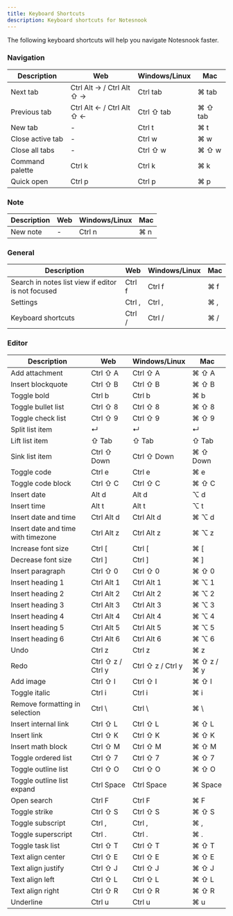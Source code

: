 ```yaml
---
title: Keyboard Shortcuts
description: Keyboard shortcuts for Notesnook
---
```


The following keyboard shortcuts will help you navigate Notesnook faster.

### Navigation

| Description | Web | Windows/Linux | Mac |
| --- | --- | --- | --- |
| Next tab | Ctrl Alt → / Ctrl Alt ⇧ → | Ctrl tab | ⌘ tab |
| Previous tab | Ctrl Alt ← / Ctrl Alt ⇧ ← | Ctrl ⇧ tab | ⌘ ⇧ tab |
| New tab | - | Ctrl t | ⌘ t |
| Close active tab | - | Ctrl w | ⌘ w |
| Close all tabs | - | Ctrl ⇧ w | ⌘ ⇧ w |
| Command palette | Ctrl k | Ctrl k | ⌘ k |
| Quick open | Ctrl p | Ctrl p | ⌘ p |

### Note

| Description | Web | Windows/Linux | Mac |
| --- | --- | --- | --- |
| New note | - | Ctrl n | ⌘ n |

### General

| Description | Web | Windows/Linux | Mac |
| --- | --- | --- | --- |
| Search in notes list view if editor is not focused | Ctrl f | Ctrl f | ⌘ f |
| Settings | Ctrl , | Ctrl , | ⌘ , |
| Keyboard shortcuts | Ctrl / | Ctrl / | ⌘ / |

### Editor

| Description | Web | Windows/Linux | Mac |
| --- | --- | --- | --- |
| Add attachment | Ctrl ⇧ A | Ctrl ⇧ A | ⌘ ⇧ A |
| Insert blockquote | Ctrl ⇧ B | Ctrl ⇧ B | ⌘ ⇧ B |
| Toggle bold | Ctrl b | Ctrl b | ⌘ b |
| Toggle bullet list | Ctrl ⇧ 8 | Ctrl ⇧ 8 | ⌘ ⇧ 8 |
| Toggle check list | Ctrl ⇧ 9 | Ctrl ⇧ 9 | ⌘ ⇧ 9 |
| Split list item | ↵ | ↵ | ↵ |
| Lift list item | ⇧ Tab | ⇧ Tab | ⇧ Tab |
| Sink list item | Ctrl ⇧ Down | Ctrl ⇧ Down | ⌘ ⇧ Down |
| Toggle code | Ctrl e | Ctrl e | ⌘ e |
| Toggle code block | Ctrl ⇧ C | Ctrl ⇧ C | ⌘ ⇧ C |
| Insert date | Alt d | Alt d | ⌥ d |
| Insert time | Alt t | Alt t | ⌥ t |
| Insert date and time | Ctrl Alt d | Ctrl Alt d | ⌘ ⌥ d |
| Insert date and time with timezone | Ctrl Alt z | Ctrl Alt z | ⌘ ⌥ z |
| Increase font size | Ctrl [ | Ctrl [ | ⌘ [ |
| Decrease font size | Ctrl ] | Ctrl ] | ⌘ ] |
| Insert paragraph | Ctrl ⇧ 0 | Ctrl ⇧ 0 | ⌘ ⇧ 0 |
| Insert heading 1 | Ctrl Alt 1 | Ctrl Alt 1 | ⌘ ⌥ 1 |
| Insert heading 2 | Ctrl Alt 2 | Ctrl Alt 2 | ⌘ ⌥ 2 |
| Insert heading 3 | Ctrl Alt 3 | Ctrl Alt 3 | ⌘ ⌥ 3 |
| Insert heading 4 | Ctrl Alt 4 | Ctrl Alt 4 | ⌘ ⌥ 4 |
| Insert heading 5 | Ctrl Alt 5 | Ctrl Alt 5 | ⌘ ⌥ 5 |
| Insert heading 6 | Ctrl Alt 6 | Ctrl Alt 6 | ⌘ ⌥ 6 |
| Undo | Ctrl z | Ctrl z | ⌘ z |
| Redo | Ctrl ⇧ z / Ctrl y | Ctrl ⇧ z / Ctrl y | ⌘ ⇧ z / ⌘ y |
| Add image | Ctrl ⇧ I | Ctrl ⇧ I | ⌘ ⇧ I |
| Toggle italic | Ctrl i | Ctrl i | ⌘ i |
| Remove formatting in selection | Ctrl \ | Ctrl \ | ⌘ \ |
| Insert internal link | Ctrl ⇧ L | Ctrl ⇧ L | ⌘ ⇧ L |
| Insert link | Ctrl ⇧ K | Ctrl ⇧ K | ⌘ ⇧ K |
| Insert math block | Ctrl ⇧ M | Ctrl ⇧ M | ⌘ ⇧ M |
| Toggle ordered list | Ctrl ⇧ 7 | Ctrl ⇧ 7 | ⌘ ⇧ 7 |
| Toggle outline list | Ctrl ⇧ O | Ctrl ⇧ O | ⌘ ⇧ O |
| Toggle outline list expand | Ctrl Space | Ctrl Space | ⌘ Space |
| Open search | Ctrl F | Ctrl F | ⌘ F |
| Toggle strike | Ctrl ⇧ S | Ctrl ⇧ S | ⌘ ⇧ S |
| Toggle subscript | Ctrl , | Ctrl , | ⌘ , |
| Toggle superscript | Ctrl . | Ctrl . | ⌘ . |
| Toggle task list | Ctrl ⇧ T | Ctrl ⇧ T | ⌘ ⇧ T |
| Text align center | Ctrl ⇧ E | Ctrl ⇧ E | ⌘ ⇧ E |
| Text align justify | Ctrl ⇧ J | Ctrl ⇧ J | ⌘ ⇧ J |
| Text align left | Ctrl ⇧ L | Ctrl ⇧ L | ⌘ ⇧ L |
| Text align right | Ctrl ⇧ R | Ctrl ⇧ R | ⌘ ⇧ R |
| Underline | Ctrl u | Ctrl u | ⌘ u |